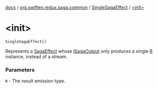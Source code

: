 [docs](../../index.md) / [org.swiften.redux.saga.common](../index.md) / [SingleSagaEffect](index.md) / [&lt;init&gt;](./-init-.md)

# &lt;init&gt;

`SingleSagaEffect()`

Represents a [SagaEffect](../-saga-effect/index.md) whose [ISagaOutput](../-i-saga-output/index.md) only produces a single [R](index.md#R) instance, instead of
a stream.

### Parameters

`R` - The result emission type.